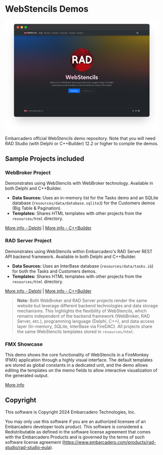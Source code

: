 # WebStencils Demos

![WebStencils screenshot](.github/images/WebStencils-Screenshot.png)

Embarcadero official WebStencils demo repository. Note that you will need RAD Studio (with Delphi or C++Builder) 12.2 or higher to compile the demos.

## Sample Projects included

### WebBroker Project
Demonstrates using WebStencils with WebBroker technology. Available in both Delphi and C++Builder.
- **Data Sources:** Uses an in-memory list for the Tasks demo and an SQLite database (`resources/data/database.sqlite3`) for the Customers demos (Big Table & Pagination).
- **Templates:** Shares HTML templates with other projects from the `resources/html` directory.

[More info - Delphi](https://github.com/Embarcadero/WebStencilsDemos/tree/main/WebBrokerProject/Delphi) | [More info - C++Builder](https://github.com/Embarcadero/WebStencilsDemos/tree/main/WebBrokerProject/C++)

### RAD Server Project
Demonstrates using WebStencils within Embarcadero's RAD Server REST API backend framework. Available in both Delphi and C++Builder.
- **Data Sources:** Uses an InterBase database (`resources/data/tasks.ib`) for both the Tasks and Customers demos.
- **Templates:** Shares HTML templates with other projects from the `resources/html` directory.

[More info - Delphi](https://github.com/Embarcadero/WebStencilsDemos/tree/main/RADServerProject/Delphi) | [More info - C++Builder](https://github.com/Embarcadero/WebStencilsDemos/tree/main/RADServerProject/C++)

> **Note:** Both WebBroker and RAD Server projects render the same website but leverage different backend technologies and data storage mechanisms. This highlights the flexibility of WebStencils, which remains independent of the backend framework (WebBroker, RAD Server, etc.), programming language (Delphi, C++), and data access layer (In-memory, SQLite, InterBase via FireDAC). All projects share the same WebStencils templates stored in `resources/html`.

### FMX Showcase
This demo shows the core functionality of WebStencils in a FireMonkey (FMX) application through a highly visual interface. The default templates are stored as global constants in a dedicated unit, and the demo allows editing the templates on the memo fields to allow interactive visualization of the generated output. 

[More info](https://github.com/Embarcadero/WebStencilsDemos/tree/main/WebStencilsShowcase)

## Copyright
This software is Copyright 2024 Embarcadero Technologies, Inc.

You may only use this software if you are an authorized licensee of an Embarcadero developer tools product. This software is considered a Redistributable as defined in the software license agreement that comes with the Embarcadero Products and is governed by the terms of such software license agreement (https://www.embarcadero.com/products/rad-studio/rad-studio-eula).